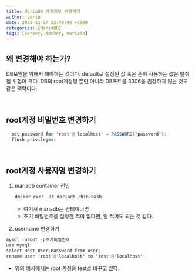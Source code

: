 ```yaml
---
title: MariaDB 계정정보 변경하기
author: yerin
date: 2022-11-27 23:40:00 +0900
categories: [MariaDB]
tags: [server, docker, mariadb]
---
```


## 왜 변경해야 하는가?

DB보안을 위해서 해야하는 것이다. default로 설정된 값 혹은 흔히 사용하는 값은 탈취될 위험이 크다.
DB의 root계정명 뿐만 아니라 DB포트를 3306을 권장하지 않는 것도 같은 맥락이다.

<br>

## root계정 비밀번호 변경하기

```java
  set password for 'root'@'localhost' = PASSWORD('password');
  flush privileges;
```

<br>

## root계정 사용자명 변경하기

1. mariadb container 진입
    
    ```java
    docker exec -it mariadb /bin/bash
    ```
    
    - 여기서 mariadb는 컨테이너명
    - 초기 비밀번호를 설정한 적이 없다면, 안 적어도 되는 것 같다.
2. username 변경하기

```java
mysql -uroot -p초기비밀번호
use mysql
select Host,User,Password from user;
rename user 'root'@'localhost' to 'test'@'localhost';
```

- 위의 예시에서는 root 계정을 test로 바꾸고 있다.
